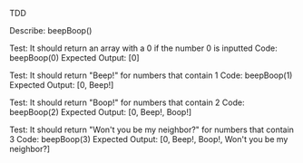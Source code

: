 TDD

Describe: beepBoop()

Test: It should return an array with a 0 if the number 0 is inputted
Code: beepBoop(0)
Expected Output: [0]

Test: It should return "Beep!" for numbers that contain 1
Code: beepBoop(1)
Expected Output: [0, Beep!]

Test: It should return "Boop!" for numbers that contain 2
Code: beepBoop(2)
Expected Output: [0, Beep!, Boop!]

Test: It should return "Won't you be my neighbor?" for numbers that contain 3
Code: beepBoop(3)
Expected Output: [0, Beep!, Boop!, Won't you be my neighbor?]